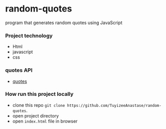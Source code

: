 # random-quotes
program that generates random quotes using JavaScript

### Project technology
*  Html
*  javascript
*  css

### quotes API
 *  [quotes](https://type.fit/api/quotes)
 
 ### How run this project locally
 *  clone this repo `git clone https://github.com/TuyizeeAnastase/random-quotes`.
 *  open project directory
 *  open `index.html` file in browser
 

